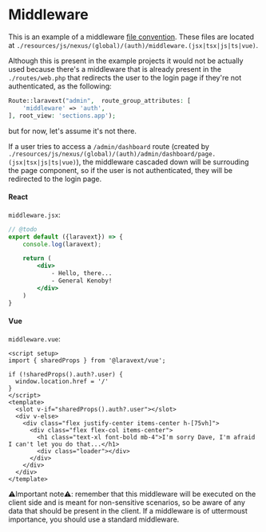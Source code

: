 # Middleware

This is an example of a middleware [file convention](/concepts/file-conventions.md). These files are located at `./resources/js/nexus/(global)/(auth)/middleware.(jsx|tsx|js|ts|vue)`.

Although this is present in the example projects it would not be actually used because there's a middleware that is already present in the `./routes/web.php` that redirects the user to the login page if they're not authenticated, as the following:

```php
Route::laravext("admin",  route_group_attributes: [
    'middleware' => 'auth',
], root_view: 'sections.app');
```

but for now, let's assume it's not there. 

If a user tries to access a `/admin/dashboard` route (created by `./resources/js/nexus/(global)/(auth)/admin/dashboard/page.(jsx|tsx|js|ts|vue)`), the middleware cascaded down will be surrouding the page component, so if the user is not authenticated, they will be redirected to the login page.

<!-- tabs:start -->

#### **React**

`middleware.jsx`:

```jsx
// @todo
export default ({laravext}) => {
    console.log(laravext);

    return (
        <div>
            - Hello, there...
            - General Kenoby!
        </div>
    )
}
```

#### **Vue**

`middleware.vue`:

```vue
<script setup>
import { sharedProps } from '@laravext/vue';

if (!sharedProps().auth?.user) {
  window.location.href = '/'
}
</script>
<template>
  <slot v-if="sharedProps().auth?.user"></slot>
  <div v-else>
    <div class="flex justify-center items-center h-[75vh]">
      <div class="flex flex-col items-center">
        <h1 class="text-xl font-bold mb-4">I'm sorry Dave, I'm afraid I can't let you do that...</h1>
        <div class="loader"></div>
      </div>
    </div>
  </div>
</template>

```

<!-- tabs:end -->

⚠️Important note⚠️: remember that this middleware will be executed on the client side and is meant for non-sensitive scenarios, so be aware of any data that should be present in the client. If a middleware is of uttermoust importance, you should use a standard middleware.